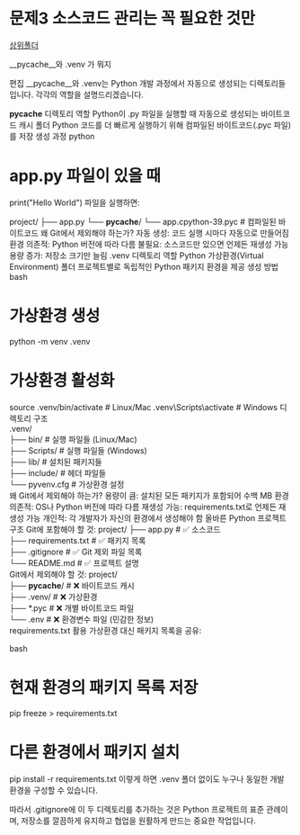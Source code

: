 # 문제3 소스코드 관리는 꼭 필요한 것만

[상위폴더](../../proj1/)

__pycache__와 .venv 가 뭐지

편집
__pycache__와 .venv는 Python 개발 과정에서 자동으로 생성되는 디렉토리들입니다. 각각의 역할을 설명드리겠습니다.

__pycache__ 디렉토리
역할
Python이 .py 파일을 실행할 때 자동으로 생성되는 바이트코드 캐시 폴더
Python 코드를 더 빠르게 실행하기 위해 컴파일된 바이트코드(.pyc 파일)를 저장
생성 과정
python
# app.py 파일이 있을 때
print("Hello World")
파일을 실행하면:

project/
├── app.py
└── __pycache__/
    └── app.cpython-39.pyc  # 컴파일된 바이트코드
왜 Git에서 제외해야 하는가?
자동 생성: 코드 실행 시마다 자동으로 만들어짐
환경 의존적: Python 버전에 따라 다름
불필요: 소스코드만 있으면 언제든 재생성 가능
용량 증가: 저장소 크기만 늘림
.venv 디렉토리
역할
Python 가상환경(Virtual Environment) 폴더
프로젝트별로 독립적인 Python 패키지 환경을 제공
생성 방법
bash
# 가상환경 생성
python -m venv .venv

# 가상환경 활성화
source .venv/bin/activate  # Linux/Mac
.venv\Scripts\activate     # Windows
디렉토리 구조  
.venv/  
├── bin/          # 실행 파일들 (Linux/Mac)  
├── Scripts/      # 실행 파일들 (Windows)   
├── lib/          # 설치된 패키지들  
├── include/      # 헤더 파일들  
└── pyvenv.cfg    # 가상환경 설정  
왜 Git에서 제외해야 하는가?
용량이 큼: 설치된 모든 패키지가 포함되어 수백 MB
환경 의존적: OS나 Python 버전에 따라 다름
재생성 가능: requirements.txt로 언제든 재생성 가능
개인적: 각 개발자가 자신의 환경에서 생성해야 함
올바른 Python 프로젝트 구조
Git에 포함해야 할 것:
project/
├── app.py                 # ✅ 소스코드  
├── requirements.txt       # ✅ 패키지 목록  
├── .gitignore            # ✅ Git 제외 파일 목록  
└── README.md             # ✅ 프로젝트 설명  
Git에서 제외해야 할 것:
project/  
├── __pycache__/          # ❌ 바이트코드 캐시  
├── .venv/                # ❌ 가상환경  
├── *.pyc                 # ❌ 개별 바이트코드 파일  
└── .env                  # ❌ 환경변수 파일 (민감한 정보)  
requirements.txt 활용
가상환경 대신 패키지 목록을 공유:

bash
# 현재 환경의 패키지 목록 저장
pip freeze > requirements.txt

# 다른 환경에서 패키지 설치
pip install -r requirements.txt
이렇게 하면 .venv 폴더 없이도 누구나 동일한 개발 환경을 구성할 수 있습니다.

따라서 .gitignore에 이 두 디렉토리를 추가하는 것은 Python 프로젝트의 표준 관례이며, 저장소를 깔끔하게 유지하고 협업을 원활하게 만드는 중요한 작업입니다.